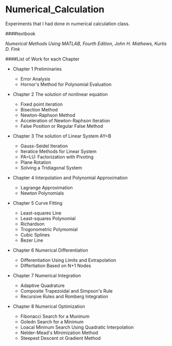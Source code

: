 # Numerical_Calculation
Experiments that I had done in numerical calculation class.

####textbook

*Numerical Methods Using MATLAB, Fourth Edition, John H. Mathews, Kurtis D. Fink*

####List of Work for each Chapter

- Chapter 1 Preliminaries
	- Error Analysis
	- Hornor's Method for Polynomial Evaluation

-  Chapter 2 The solution of nonlinear equation
	- Fixed point iteration
	- Bisection Method
	- Newton-Raphson Method
	- Acceleration of Newton-Raphson Iteration
	- False Position or Regular False Method

-  Chapter 3 The solution of Linear System AY=B
	- Gauss-Seidel Iteration
	- Iteratice Methods for Linear System
	- PA=LU: Factorization with Pivoting
	- Plane Rotation
	- Solving a Tridiagonal System

- Chapter 4 Interpolation and Polynomial Approximation
	- Lagrange Approximation
	- Newton Polynomials

- Chapter 5 Curve Fitting
	- Least-squares Line
	- Least-squares Polynomial
	- Richardson
	- Trogonometric Polymomial
	- Cubic Splines
	- Bezer Line

- Chapter 6 Numerical Differentiation
	- Differentiation Using Limits and Extrapolation
	- Differtiation Based on N+1 Nodes

- Chapter 7 Numerical Integration
	- Adaptive Quadrature
	- Composite Trapezoidal and Simpson's Rule
	- Recursive Rules and Romberg Integration

- Chapter 8 Numerical Optimization
	- Fibonacci Search for a Muninum
	- Goledn Search for a Minimum
	- Loacal Mininum Search Using Quadratic Interpolation
	- Nelder-Mead's Minimization Method
	- Steepest Descent ot Gradient Method
